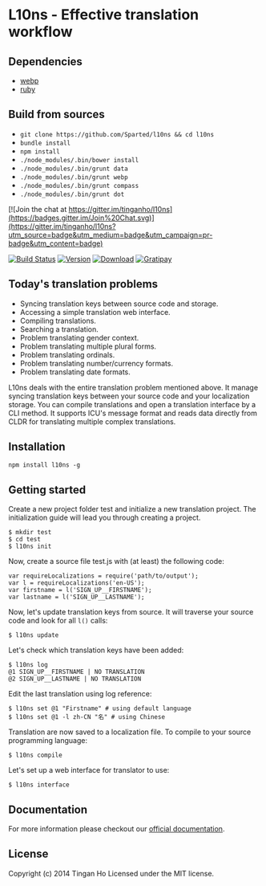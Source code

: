 
L10ns - Effective translation workflow
==============

## Dependencies

* [webp](https://developers.google.com/speed/webp/download)
* [ruby](https://github.com/rbenv/rbenv)

## Build from sources

* `git clone https://github.com/Sparted/l10ns && cd l10ns`
* `bundle install`
* `npm install`
* `./node_modules/.bin/bower install`
* `./node_modules/.bin/grunt data`
* `./node_modules/.bin/grunt webp`
* `./node_modules/.bin/grunt compass`
* `./node_modules/.bin/grunt dot`

[![Join the chat at https://gitter.im/tinganho/l10ns](https://badges.gitter.im/Join%20Chat.svg)](https://gitter.im/tinganho/l10ns?utm_source=badge&utm_medium=badge&utm_campaign=pr-badge&utm_content=badge)

[![Build Status](http://img.shields.io/travis/tinganho/l10ns/master.svg?style=flat-square)](https://travis-ci.org/tinganho/l10ns)
[![Version](https://img.shields.io/npm/v/l10ns.svg?style=flat-square)](https://www.npmjs.org/package/l10ns)
[![Download](http://img.shields.io/npm/dm/l10ns.svg?style=flat-square)](https://www.npmjs.org/package/l10ns)
[![Gratipay](http://img.shields.io/gratipay/tinganho.svg?style=flat-square)](https://gratipay.com/tinganho)

## Today's translation problems

* Syncing translation keys between source code and storage.
* Accessing a simple translation web interface.
* Compiling translations.
* Searching a translation.
* Problem translating gender context.
* Problem translating multiple plural forms.
* Problem translating ordinals.
* Problem translating number/currency formats.
* Problem translating date formats.

L10ns deals with the entire translation problem mentioned above. It manage syncing translation keys between your source code and your localization storage. You can compile translations and open a translation interface by a CLI method. It supports ICU's message format and reads data directly from CLDR for translating multiple complex translations.

## Installation

`npm install l10ns -g`

## Getting started

Create a new project folder test and initialize a new translation project. The initialization guide will lead you through creating a project.
```
$ mkdir test
$ cd test
$ l10ns init
```
Now, create a source file test.js with (at least) the following code:
```
var requireLocalizations = require('path/to/output');
var l = requireLocalizations('en-US');
var firstname = l('SIGN_UP__FIRSTNAME');
var lastname = l('SIGN_UP__LASTNAME');
```
Now, let's update translation keys from source. It will traverse your source code and look for all `l()` calls:
```
$ l10ns update
```
Let's check which translation keys have been added:
```
$ l10ns log
@1 SIGN_UP__FIRSTNAME | NO TRANSLATION
@2 SIGN_UP__LASTNAME | NO TRANSLATION
```
Edit the last translation using log reference:
```
$ l10ns set @1 "Firstname" # using default language
$ l10ns set @1 -l zh-CN "名" # using Chinese
```
Translation are now saved to a localization file. To compile to your source programming language:
```
$ l10ns compile
```
Let's set up a web interface for translator to use:
```
$ l10ns interface
```

## Documentation

For more information please checkout our [official documentation](http://l10ns.org/docs.html).

## License
Copyright (c) 2014 Tingan Ho
Licensed under the MIT license.
